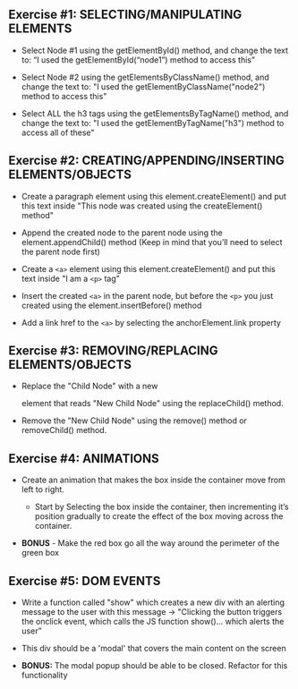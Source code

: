 ## Exercise #1: SELECTING/MANIPULATING ELEMENTS
* Select Node #1 using the getElementById() method, and change the text to: “I used the getElementById(“node1”) method to access this”

* Select Node #2 using the getElementsByClassName() method, and change the text to: "I used the getElementByClassName("node2") method to access this"

* Select ALL the h3 tags using the getElementsByTagName() method, and change the text to: "I used the getElementByTagName("h3") method to access all of these"


## Exercise #2: CREATING/APPENDING/INSERTING ELEMENTS/OBJECTS
* Create a paragraph element using this element.createElement() and put this text inside "This node was created using the createElement() method"

* Append the created node to the parent node using the element.appendChild() method (Keep in mind that you’ll need to select the parent node first)

* Create a `<a>` element using this element.createElement() and put this text inside "I am a `<p>` tag"

* Insert the created `<a>` in the parent node, but before the `<p>` you just created using the element.insertBefore() method

* Add a link href to the `<a>` by selecting the anchorElement.link property

## Exercise #3: REMOVING/REPLACING ELEMENTS/OBJECTS
* Replace the "Child Node" with a new <p> element that reads "New Child Node" using the replaceChild() method.

* Remove the "New Child Node" using the remove() method or removeChild() method.

## Exercise #4: ANIMATIONS
* Create an animation that makes the box inside the container move from left to right.
    * Start by Selecting the box inside the container, then incrementing it’s position gradually to create the effect of the box moving across the container.

* **BONUS** - Make the red box go all the way around the perimeter of the green box

## Exercise #5: DOM EVENTS
* Write a function called "show" which creates a new div with an alerting message to the user with this message -> "Clicking the button triggers the onclick event, which calls the JS function show()... which alerts the user”

* This div should be a 'modal' that covers the main content on the screen

* **BONUS:** The modal popup should be able to be closed. Refactor for this functionality
